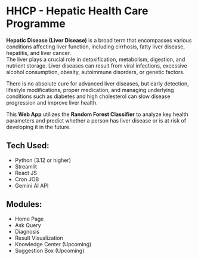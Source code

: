 # HHCP - Hepatic Health Care Programme


**Hepatic Disease (Liver Disease)** is a broad term that encompasses various conditions affecting liver function, including cirrhosis, fatty liver disease, hepatitis, and liver cancer.  
The liver plays a crucial role in detoxification, metabolism, digestion, and nutrient storage. Liver diseases can result from viral infections, excessive alcohol consumption, obesity, autoimmune disorders, or genetic factors.  

There is no absolute cure for advanced liver diseases, but early detection, lifestyle modifications, proper medication, and managing underlying conditions such as diabetes and high cholesterol can slow disease progression and improve liver health.  

This **Web App** utilizes the **Random Forest Classifier** to analyze key health parameters and predict whether a person has liver disease or is at risk of developing it in the future.  
        

## Tech Used:
- Python (3.12 or higher)
- Streamlit
- React JS
- Cron JOB
- Gemini AI API

## Modules:
- Home Page
- Ask Query
- Diagnosis
- Result Visualization
- Knowledge Center (Upcoming)
- Suggestion Box (Upcoming)
